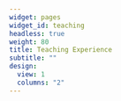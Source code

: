 ```yaml
---
widget: pages
widget_id: teaching
headless: true
weight: 80
title: Teaching Experience
subtitle: ""
design:
  view: 1
  columns: "2"
---
```

